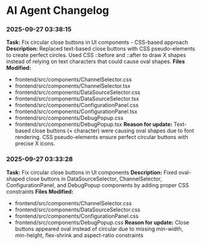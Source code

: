 # AI Agent Changelog

### 2025-09-27 03:38:15
**Task:** Fix circular close buttons in UI components - CSS-based approach
**Description:** Replaced text-based close buttons with CSS pseudo-elements to create perfect circles. Used CSS ::before and ::after to draw X shapes instead of relying on text characters that could cause oval shapes.
**Files Modified:**
- frontend/src/components/ChannelSelector.css
- frontend/src/components/ChannelSelector.tsx
- frontend/src/components/DataSourceSelector.css
- frontend/src/components/DataSourceSelector.tsx
- frontend/src/components/ConfigurationPanel.css
- frontend/src/components/ConfigurationPanel.tsx
- frontend/src/components/DebugPopup.css
- frontend/src/components/DebugPopup.tsx
**Reason for update:** Text-based close buttons (× character) were causing oval shapes due to font rendering. CSS pseudo-elements ensure perfect circular buttons with precise X icons.

### 2025-09-27 03:33:28
**Task:** Fix circular close buttons in UI components
**Description:** Fixed oval-shaped close buttons in DataSourceSelector, ChannelSelector, ConfigurationPanel, and DebugPopup components by adding proper CSS constraints
**Files Modified:**
- frontend/src/components/ChannelSelector.css
- frontend/src/components/DataSourceSelector.css  
- frontend/src/components/ConfigurationPanel.css
- frontend/src/components/DebugPopup.css
**Reason for update:** Close buttons appeared oval instead of circular due to missing min-width, min-height, flex-shrink and aspect-ratio constraints
